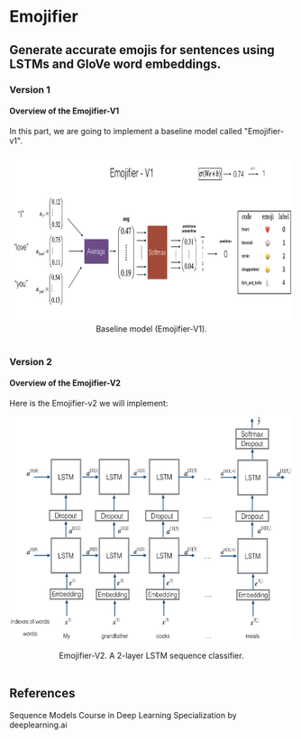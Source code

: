 # Emojifier
## Generate accurate emojis for sentences using LSTMs and GloVe word embeddings.

### Version 1
#### Overview of the Emojifier-V1

In this part, we are going to implement a baseline model called "Emojifier-v1".  

<center>
<img src="images/image_1.png" style="width:900px;height:300px;">
<center> Baseline model (Emojifier-V1).</center>
</center>

</br>

### Version 2
#### Overview of the Emojifier-V2


Here is the Emojifier-v2 we will implement:

<img src="images/emojifier-v2.png" style="width:700px;height:400px;"> <br>
<caption><center> Emojifier-V2. A 2-layer LSTM sequence classifier. </center></caption>

</br>

## References

Sequence Models Course in Deep Learning Specialization by deeplearning.ai
